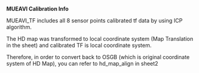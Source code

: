 **MUEAVI Calibration Info**

MUEAVI_TF includes all 8 sensor points calibrated tf data by using ICP algorithm. 

The HD map was transformed to local coordinate system (Map Translation in the sheet) and calibrated TF is local coordinate system. 

Therefore, in order to convert back to OSGB (which is original coordinate system of HD Map), you can refer to hd_map_align in sheet2 
